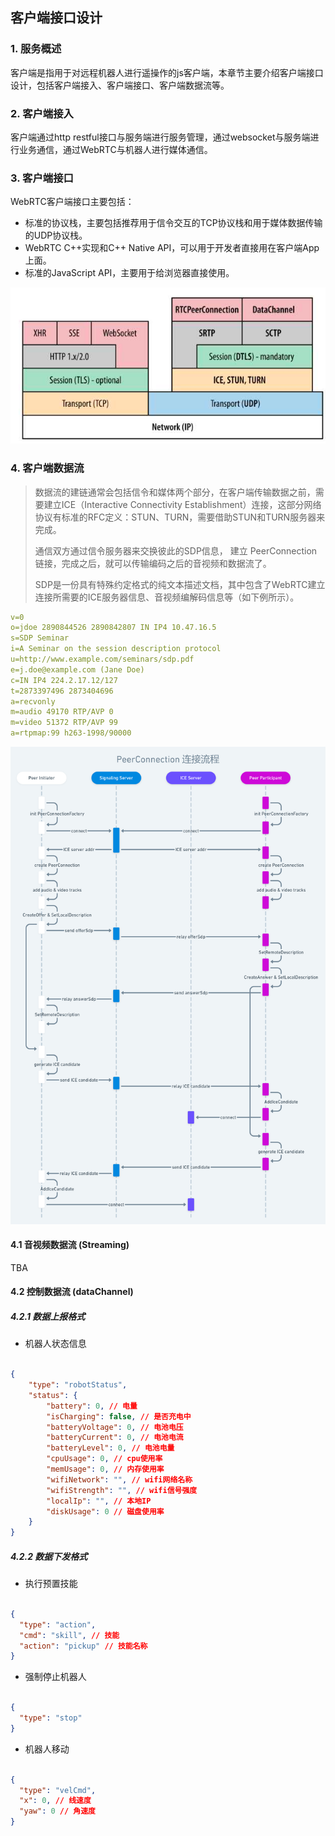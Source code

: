 ## 客户端接口设计

### 1. 服务概述

客户端是指用于对远程机器人进行遥操作的js客户端，本章节主要介绍客户端接口设计，包括客户端接入、客户端接口、客户端数据流等。

### 2. 客户端接入

客户端通过http restful接口与服务端进行服务管理，通过websocket与服务端进行业务通信，通过WebRTC与机器人进行媒体通信。

### 3. 客户端接口

WebRTC客户端接口主要包括：
- 标准的协议栈，主要包括推荐用于信令交互的TCP协议栈和用于媒体数据传输的UDP协议栈。
- WebRTC C++实现和C++ Native API，可以用于开发者直接用在客户端App上面。
- 标准的JavaScript API，主要用于给浏览器直接使用。

![img.png](../../images/webrtc.png)

### 4. 客户端数据流

> 数据流的建链通常会包括信令和媒体两个部分，在客户端传输数据之前，需要建立ICE（Interactive Connectivity Establishment）连接，这部分网络协议有标准的RFC定义：STUN、TURN，需要借助STUN和TURN服务器来完成。
> 
> 通信双方通过信令服务器来交换彼此的SDP信息， 建立 PeerConnection链接，完成之后，就可以传输编码之后的音视频和数据流了。
> 
> SDP是一份具有特殊约定格式的纯文本描述文档，其中包含了WebRTC建立连接所需要的ICE服务器信息、音视频编解码信息等（如下例所示）。

```yaml
v=0
o=jdoe 2890844526 2890842807 IN IP4 10.47.16.5
s=SDP Seminar
i=A Seminar on the session description protocol
u=http://www.example.com/seminars/sdp.pdf
e=j.doe@example.com (Jane Doe)
c=IN IP4 224.2.17.12/127
t=2873397496 2873404696
a=recvonly
m=audio 49170 RTP/AVP 0
m=video 51372 RTP/AVP 99
a=rtpmap:99 h263-1998/90000
```

![img.png](../../images/rtc-connection.png)

#### 4.1 音视频数据流 (Streaming)

TBA

#### 4.2 控制数据流 (dataChannel)

##### 4.2.1 数据上报格式

- 机器人状态信息

```json

{
    "type": "robotStatus",
    "status": {
        "battery": 0, // 电量
        "isCharging": false, // 是否充电中
        "batteryVoltage": 0, // 电池电压
        "batteryCurrent": 0, // 电池电流
        "batteryLevel": 0, // 电池电量
        "cpuUsage": 0, // cpu使用率
        "memUsage": 0, // 内存使用率
        "wifiNetwork": "", // wifi网络名称
        "wifiStrength": "", // wifi信号强度
        "localIp": "", // 本地IP
        "diskUsage": 0 // 磁盘使用率
    }
}
```

##### 4.2.2 数据下发格式

- 执行预置技能

```json

{
  "type": "action",
  "cmd": "skill", // 技能
  "action": "pickup" // 技能名称
}

```

- 强制停止机器人

```json

{
  "type": "stop"
}

```

- 机器人移动

```json

{
  "type": "velCmd",
  "x": 0, // 线速度
  "yaw": 0 // 角速度
}
```
